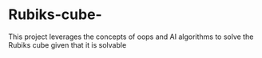 # Rubiks-cube-
This project leverages the concepts of oops and AI algorithms to solve the Rubiks cube given that it is solvable
